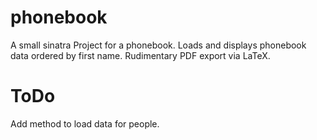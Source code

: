# phonebook
A small sinatra Project for a phonebook. Loads and displays phonebook data ordered by first name. Rudimentary PDF export via LaTeX.

# ToDo
Add method to load data for people.
